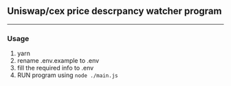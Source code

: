 ## Uniswap/cex price descrpancy watcher program

--- 

### Usage
1. yarn
2. rename .env.example to .env
3. fill the required info to .env
2. RUN program using `node ./main.js`